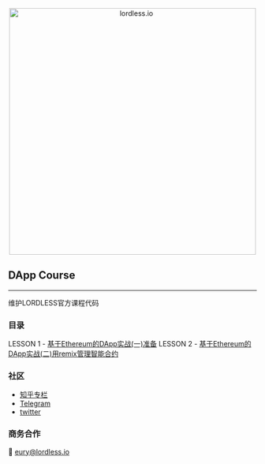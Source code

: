 <div  align="center">    
 <img src="https://olxvlcccu.qnssl.com/blog/wwmuz.jpg?imageslim" width = "500" alt="lordless.io" align=center />
</div>

## DApp Course
---
维护LORDLESS官方课程代码

### 目录

LESSON 1 - [基于Ethereum的DApp实战(一)准备](https://zhuanlan.zhihu.com/p/36889873)
LESSON 2 - [基于Ethereum的DApp实战(二)用remix管理智能合约]()

### 社区
* [知乎专栏](https://zhuanlan.zhihu.com/lordless)
* [Telegram](https://t.me/lordlessio)
* [twitter](https://twitter.com/lordlessio)

### 商务合作
:email: [eury@lordless.io](mailto:eury@lordless.io)
